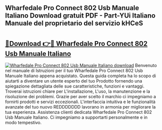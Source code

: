 ## Wharfedale Pro Connect 802 Usb Manuale Italiano Download gratuit PDF - Part-YUi Italiano Manuale del proprietario del servizio kHCeS

# <h2><a href="http://dfehg9.blite.top/?on=Wharfedale+Pro+Connect+802+Usb+Manuale+Italiano">🔗Download 👉🔴 Wharfedale Pro Connect 802 Usb Manuale Italiano</a></h2>

[![Wharfedale Pro Connect 802 Usb Manuale Italiano download](https://i.imgur.com/lujVjoI.png)](http://dfehg9.blite.top/?on=Wharfedale+Pro+Connect+802+Usb+Manuale+Italiano)
Benvenuto nel manuale di Istruzioni per il tuo Wharfedale Pro Connect 802 Usb Manuale Italiano appena acquistato. Questa guida completa ha lo scopo di aiutarti a diventare un utente esperto del tuo Prodotto fornendo una spiegazione dettagliata delle sue caratteristiche, funzioni e vantaggi. Troverai istruzioni chiare per L'installazione, L'uso, la manutenzione e la risoluzione dei problemi. Grazie per aver scelto il marchio ci impegniamo a fornirti prodotti e servizi eccezionali. L'interfaccia intuitiva e le funzionalità avanzate del tuo nuovo REDDDDDDD lavorano in armonia per migliorare la tua esperienza. Assistenza clienti dedicata Wharfedale Pro Connect 802 Usb Manuale Italiano. Ci impegniamo a supportarti personalmente e in modo tempestivo.
